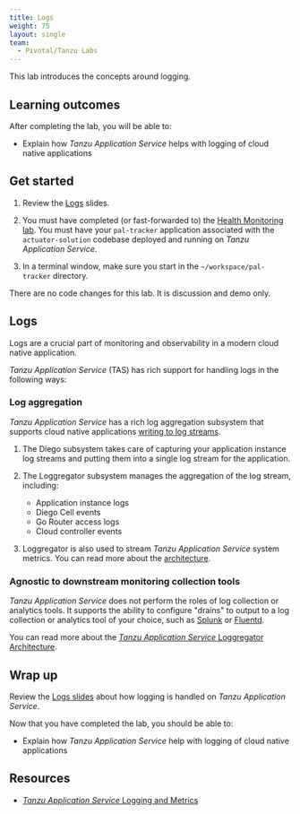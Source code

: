 ```yaml
---
title: Logs
weight: 75
layout: single
team:
  - Pivotal/Tanzu Labs
---
```


This lab introduces the concepts around logging.

## Learning outcomes

After completing the lab, you will be able to:

-   Explain how *Tanzu Application Service* helps with logging of cloud
    native applications

## Get started

1.  Review the
    [Logs](https://docs.google.com/presentation/d/1XiqxrGlLZ-OccP7HX7DoLn39xvq86NhWbBvgTrAyGRw/present#slide=id.ge9cac6b442_0_0)
    slides.

1.  You must have completed (or fast-forwarded to) the
    [Health Monitoring lab](../health-monitoring/).
    You must have your `pal-tracker` application associated with the
    `actuator-solution` codebase deployed and running on
    *Tanzu Application Service*.

1.  In a terminal window,
    make sure you start in the `~/workspace/pal-tracker` directory.

There are no code changes for this lab.
It is discussion and demo only.

## Logs

Logs are a crucial part of monitoring and observability in a modern
cloud native application.

*Tanzu Application Service* (TAS) has rich support for handling logs in
the following ways:

### Log aggregation

*Tanzu Application Service* has a rich log aggregation subsystem that
supports cloud native applications
[writing to log streams](https://12factor.net/logs).

1.  The Diego subsystem takes care of capturing your application
    instance log streams and putting them into a single
    log stream for the application.

1.  The Loggregator subsystem manages the aggregation of the log stream,
    including:

    - Application instance logs
    - Diego Cell events
    - Go Router access logs
    - Cloud controller events

1.  Loggregator is also used to stream *Tanzu Application Service*
    system metrics.
    You can read more about the
    [architecture](https://docs.pivotal.io/application-service/2-7/loggregator/architecture.html#system-metrics-agents).

### Agnostic to downstream monitoring collection tools

*Tanzu Application Service* does not perform the roles of log collection
or analytics tools.
It supports the ability to configure "drains" to output to a log
collection or analytics tool of your choice,
such as
[Splunk](https://docs.cloudfoundry.org/devguide/services/integrate-splunk.html)
or
[Fluentd](https://docs.cloudfoundry.org/devguide/services/fluentd.html#drain).

You can read more about the
[*Tanzu Application Service* Loggregator Architecture](https://docs.cloudfoundry.org/loggregator/architecture.html).

## Wrap up

Review the
[Logs slides](https://docs.google.com/presentation/d/1tvXFgvV27bGYRVB3eqUIA8CcqdwjQc_HLt-0k-LrK0Y/present#slide=id.gae083b4822_0_18)
about how logging is handled on *Tanzu Application Service*.

Now that you have completed the lab, you should be able to:

-   Explain how *Tanzu Application Service* help with logging of cloud
    native applications

## Resources

- [*Tanzu Application Service* Logging and Metrics](https://docs.cloudfoundry.org/loggregator/data-sources.html)